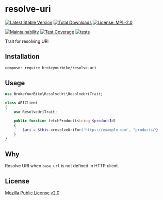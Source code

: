 # resolve-uri

[![Latest Stable Version](https://img.shields.io/github/v/release/brokeyourbike/resolve-uri-php)](https://github.com/brokeyourbike/resolve-uri-php/releases)
[![Total Downloads](https://poser.pugx.org/brokeyourbike/resolve-uri-php/downloads)](https://packagist.org/packages/brokeyourbike/resolve-uri-php)
[![License: MPL-2.0](https://img.shields.io/badge/license-MPL--2.0-purple.svg)](https://github.com/brokeyourbike/resolve-uri-php/blob/main/LICENSE)

[![Maintainability](https://api.codeclimate.com/v1/badges/3df6e54f7cf05830ded9/maintainability)](https://codeclimate.com/github/brokeyourbike/resolve-uri-php/maintainability)
[![Test Coverage](https://api.codeclimate.com/v1/badges/3df6e54f7cf05830ded9/test_coverage)](https://codeclimate.com/github/brokeyourbike/resolve-uri-php/test_coverage)
[![tests](https://github.com/brokeyourbike/resolve-uri-php/actions/workflows/tests.yml/badge.svg)](https://github.com/brokeyourbike/resolve-uri-php/actions/workflows/tests.yml)

Trait for resolving URI

## Installation

```bash
composer require brokeyourbike/resolve-uri
```

## Usage

```php
use BrokeYourBike\ResolveUri\ResolveUriTrait;

class APIClient
{
    use ResolveUriTrait;

    public function fetchProduct(string $productId)
    {
        $uri = $this->resolveUriFor('https://example.com', "products/{$productId}");
    }
}
```

## Why

Resolve URI when `base_url` is not defined in HTTP client.

## License
[Mozilla Public License v2.0](https://github.com/brokeyourbike/resolve-uri-php/blob/main/LICENSE)
